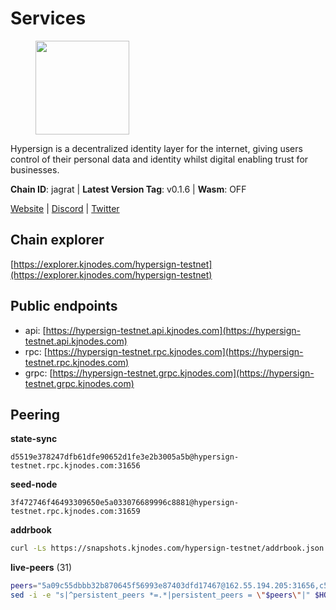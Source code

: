 # Services

<figure><img src="https://raw.githubusercontent.com/kj89/testnet_manuals/main/pingpub/logos/hypersign.png" width="150" alt=""><figcaption></figcaption></figure>

Hypersign is a decentralized identity layer for the internet, giving  users control of their personal data and identity whilst digital  enabling trust for businesses.

**Chain ID**: jagrat | **Latest Version Tag**: v0.1.6 | **Wasm**: OFF

[Website](https://hypersign.id) | [Discord](https://discord.gg/DmuUjMrHVw) | [Twitter](https://twitter.com/hypersignchain)




## Chain explorer
[https://explorer.kjnodes.com/hypersign-testnet](https://explorer.kjnodes.com/hypersign-testnet)

## Public endpoints

* api: [https://hypersign-testnet.api.kjnodes.com](https://hypersign-testnet.api.kjnodes.com)
* rpc: [https://hypersign-testnet.rpc.kjnodes.com](https://hypersign-testnet.rpc.kjnodes.com)
* grpc: [https://hypersign-testnet.grpc.kjnodes.com](https://hypersign-testnet.grpc.kjnodes.com)

## Peering

**state-sync**

```text
d5519e378247dfb61dfe90652d1fe3e2b3005a5b@hypersign-testnet.rpc.kjnodes.com:31656
```

**seed-node**

```text
3f472746f46493309650e5a033076689996c8881@hypersign-testnet.rpc.kjnodes.com:31659
```

**addrbook**
```bash
curl -Ls https://snapshots.kjnodes.com/hypersign-testnet/addrbook.json > $HOME/.hid-node/config/addrbook.json
```

**live-peers** (31)
```bash
peers="5a09c55dbbb32b870645f56993e87403dfd17467@162.55.194.205:31656,c5d8ad1f942cd9b9839f65a6543c460bfa1af161@38.242.221.205:26656,7d85caec437cc8c0a504d6ab3b18fd07c173b2fb@94.130.219.37:26001,934324c3b4318d8438954d19a82673a3d218951b@142.132.209.236:10956,1de2abae74a4c5fd7d96d9869ef02187f81498f0@134.209.238.66:26656,0c6758a3f4554bbc67da73993bbb697764c5c534@38.242.142.227:26656,70f00c612c1d681a04244749a56f3a35e9be1420@65.108.194.40:28765,1e3f0aeb6f2a2017b122af2461a75c9695790954@65.108.233.109:10956,620478e35ba6740f0afb2a0dd6ca9b34765bc60e@65.109.30.12:60856,56615e02aa90e35a20a1fc4c46e78bb00956f07b@192.118.76.199:26681,d92268c246e02a54103f7098b901b876c88f006e@5.161.130.108:26656,ec5127072c252f7246fb66f7e7762423a23ff6bd@154.12.228.93:31656,d5519e378247dfb61dfe90652d1fe3e2b3005a5b@65.109.68.190:31656,62c3f3e5214495593ad204f3c6cd879f3f4ed6a9@5.9.79.121:26656,fbc7ce82f02e24257395dc0310ad2921ea61e199@65.109.92.148:61156,eaf27acc810a3d6728dde972ebad26810cce0ae6@65.108.229.233:26656,bd2ae9f1c42183104719f7c44be078bb7d282a61@65.109.92.241:11056,610843eda2f0388cb8e75917e8c1f63350bd3bd1@154.26.131.130:16656,4e08d5b0cb43c8d5ffc42987a5166bab2a04a93b@65.109.92.240:21066,5b4482bfe02384184470070c3d3a4465cf0c18d4@144.91.82.61:31656,9876d1b1e5b5968c1c729559325dd909f93c1d34@65.108.238.61:56656,5e4fc955b23ab00f6a07cb6d56e89aafac0c85ff@167.86.85.122:26656,c20f2216b56cb24921b688a6cffc7fe09799a069@162.55.103.44:26656,efcb16ec33d8e6233d1068fff679c6fd64bf5802@65.108.225.158:10956,d7c9b9a3c3a6c5f4ccdfb37a8358755b277271c1@3.110.226.164:26656,2c0379f78b655e8a386cb477e3cf3cae700c4a7f@213.239.207.175:34656,c1b6d86f46eab9d0aa2e4399cddb9cf05d13621a@65.108.206.118:60556,de1f980cc59bdb2457202768d4b4d964d783789e@167.235.21.165:36656,0188d0143ea4311923a809bb07ee9ebf13c0c63b@94.130.16.254:60656,63db727618b237d4a27656aa456be2812154bf29@65.109.170.47:26656,a3f3d6dba11bfe080693938666064b2324fbaccf@88.99.164.158:11056"
sed -i -e "s|^persistent_peers *=.*|persistent_peers = \"$peers\"|" $HOME/.hid-node/config/config.toml
```
